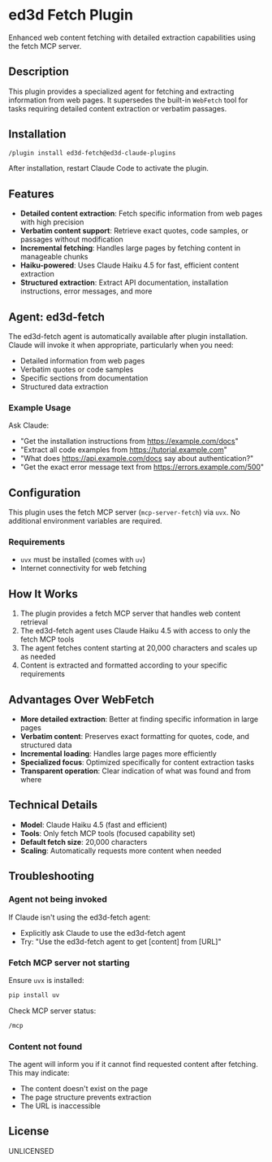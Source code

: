 # ed3d Fetch Plugin

Enhanced web content fetching with detailed extraction capabilities using the fetch MCP server.

## Description

This plugin provides a specialized agent for fetching and extracting information from web pages. It supersedes the built-in `WebFetch` tool for tasks requiring detailed content extraction or verbatim passages.

## Installation

```bash
/plugin install ed3d-fetch@ed3d-claude-plugins
```

After installation, restart Claude Code to activate the plugin.

## Features

- **Detailed content extraction**: Fetch specific information from web pages with high precision
- **Verbatim content support**: Retrieve exact quotes, code samples, or passages without modification
- **Incremental fetching**: Handles large pages by fetching content in manageable chunks
- **Haiku-powered**: Uses Claude Haiku 4.5 for fast, efficient content extraction
- **Structured extraction**: Extract API documentation, installation instructions, error messages, and more

## Agent: ed3d-fetch

The ed3d-fetch agent is automatically available after plugin installation. Claude will invoke it when appropriate, particularly when you need:

- Detailed information from web pages
- Verbatim quotes or code samples
- Specific sections from documentation
- Structured data extraction

### Example Usage

Ask Claude:
- "Get the installation instructions from https://example.com/docs"
- "Extract all code examples from https://tutorial.example.com"
- "What does https://api.example.com/docs say about authentication?"
- "Get the exact error message text from https://errors.example.com/500"

## Configuration

This plugin uses the fetch MCP server (`mcp-server-fetch`) via `uvx`. No additional environment variables are required.

### Requirements

- `uvx` must be installed (comes with `uv`)
- Internet connectivity for web fetching

## How It Works

1. The plugin provides a fetch MCP server that handles web content retrieval
2. The ed3d-fetch agent uses Claude Haiku 4.5 with access to only the fetch MCP tools
3. The agent fetches content starting at 20,000 characters and scales up as needed
4. Content is extracted and formatted according to your specific requirements

## Advantages Over WebFetch

- **More detailed extraction**: Better at finding specific information in large pages
- **Verbatim content**: Preserves exact formatting for quotes, code, and structured data
- **Incremental loading**: Handles large pages more efficiently
- **Specialized focus**: Optimized specifically for content extraction tasks
- **Transparent operation**: Clear indication of what was found and from where

## Technical Details

- **Model**: Claude Haiku 4.5 (fast and efficient)
- **Tools**: Only fetch MCP tools (focused capability set)
- **Default fetch size**: 20,000 characters
- **Scaling**: Automatically requests more content when needed

## Troubleshooting

### Agent not being invoked

If Claude isn't using the ed3d-fetch agent:
- Explicitly ask Claude to use the ed3d-fetch agent
- Try: "Use the ed3d-fetch agent to get [content] from [URL]"

### Fetch MCP server not starting

Ensure `uvx` is installed:
```bash
pip install uv
```

Check MCP server status:
```bash
/mcp
```

### Content not found

The agent will inform you if it cannot find requested content after fetching. This may indicate:
- The content doesn't exist on the page
- The page structure prevents extraction
- The URL is inaccessible

## License

UNLICENSED
